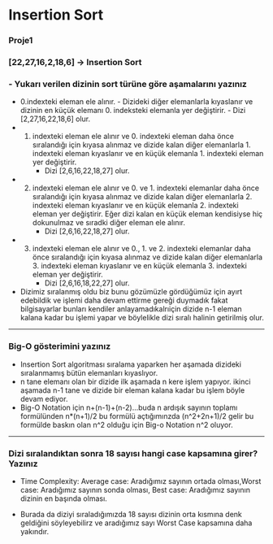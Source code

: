 # Insertion Sort

### Proje1

### [22,27,16,2,18,6] -> Insertion Sort

### - Yukarı verilen dizinin sort türüne göre aşamalarını yazınız

- 0.indexteki eleman ele alınır.
       - Dizideki diğer elemanlarla kıyaslanır ve dizinin en küçük elemanı 0. indeksteki elemanla yer değiştirir.
       - Dizi [2,27,16,22,18,6] olur.
- 1. indexteki  eleman ele alınır ve 0. indexteki eleman daha önce sıralandığı için kıyasa alınmaz ve dizide kalan diğer elemanlarla 1. indexteki eleman kıyaslanır ve en küçük elemanla 1. indexteki eleman yer değiştirir.
       - Dizi [2,6,16,22,18,27] olur.
- 2. indexteki  eleman ele alınır ve 0. ve 1. indexteki elemanlar daha önce sıralandığı için kıyasa alınmaz ve dizide kalan diğer elemanlarla 2. indexteki eleman kıyaslanır ve en küçük elemanla 2. indexteki eleman yer değiştirir. Eğer dizi kalan en küçük eleman kendisiyse hiç dokunulmaz ve sıradki diğer eleman ele alınır.
       - Dizi [2,6,16,22,18,27] olur.
- 3. indexteki  eleman ele alınır ve 0., 1. ve 2. indexteki elemanlar daha önce sıralandığı için kıyasa alınmaz ve dizide kalan diğer elemanlarla 3. indexteki eleman kıyaslanır ve en küçük elemanla 3. indexteki eleman yer değiştirir.
        - Dizi [2,6,16,18,22,27] olur.
- Dizimiz sıralanmış oldu biz bunu gözümüzle gördüğümüz için ayırt edebildik ve işlemi daha devam ettirme gereği duymadık fakat bilgisayarlar bunları kendiler anlayamadıkalrıiçin dizide n-1 eleman kalana kadar bu işlemi yapar ve  böylelikle dizi sıralı halinin getirilmiş olur.

-----------------------------
### Big-O gösterimini yazınız

- Insertion Sort algoritması sıralama yaparken her aşamada dizideki sıralanmamış bütün elemanları kıyaslıyor. 
- n tane elemanı olan bir dizide ilk aşamada n kere işlem yapıyor. ikinci aşamada n-1 tane ve dizide bir eleman kalana kadar bu işlem böyle devam ediyor.
- Big-O Notation için n+(n-1)+(n-2)...buda n ardışık sayının toplamı formülünden n*(n+1)/2 bu formülü açtığımınzda (n^2+2n+1)/2 gelir bu formülde baskın olan n^2 olduğu için Big-o Notation n^2 oluyor.

--------------------------------------------------------------------------------------------

### Dizi sıralandıktan sonra 18 sayısı hangi case kapsamına girer? Yazınız

- Time Complexity: Average case: Aradığımız sayının ortada olması,Worst case: Aradığımız sayının sonda olması, Best case: Aradığımız sayının dizinin en başında olması.

- Burada da diziyi sıraladığımızda 18 sayısı dizinin orta kısmına denk geldiğini söyleyebilirz ve aradığımız sayı Worst Case kapsamına daha yakındır.
